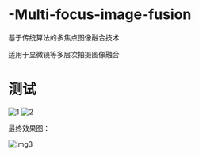 # -Multi-focus-image-fusion
基于传统算法的多焦点图像融合技术

适用于显微镜等多层次拍摄图像融合

# 测试
![1](https://github.com/AHaoI111/Multi-focus-image-fusion/assets/108380260/ab392c71-cc5b-4ad4-827a-ffef136cda49) ![2](https://github.com/AHaoI111/Multi-focus-image-fusion/assets/108380260/ad3c800c-c048-41ae-b7a6-a128ea1ba0a2)

最终效果图：

![img3](https://github.com/AHaoI111/Multi-focus-image-fusion/assets/108380260/dae62553-7709-4d4b-ac12-7f470ad19c89)
